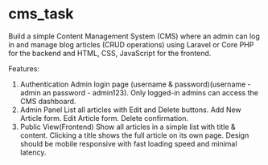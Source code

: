 # cms_task

Build a simple Content Management System (CMS) where an admin can log in and manage blog articles (CRUD operations) using Laravel or Core PHP for the backend and HTML, CSS, JavaScript for the frontend.

Features:
1. Authentication
Admin login page (username & password)(username - admin an password - admin123). 
Only logged-in admins can access the CMS dashboard.
2. Admin Panel
List all articles with Edit and Delete buttons.
Add New Article form.
Edit Article form.
Delete confirmation.
3. Public View(Frontend)
Show all articles in a simple list with title & content.
Clicking a title shows the full article on its own page.
Design should be mobile responsive with fast loading speed and minimal latency. 
